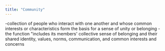 ```yaml
---
title: "Community"
---
```

-collection of people who interact with one another and whose common interests or characteristics form the basis for a sense of unity or belonging
-the function &quot;includes its members' collective sense of belonging and their shared identity, values, norms, communication, and common interests and concerns

